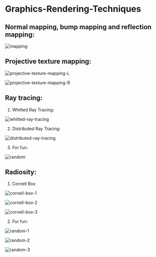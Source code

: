 # Graphics-Rendering-Techniques

## Normal mapping, bump mapping and reflection mapping:

![mapping](https://github.com/AnuKritiW/Graphics-Rendering-Techniques/blob/master/normal_bump_reflection_mapping/mapping.png)

## Projective texture mapping:

![projective-texture-mapping-L](https://github.com/AnuKritiW/Graphics-Rendering-Techniques/blob/master/projective_texture_mapping/projective-texture-L.png)

![projective-texture-mapping-R](https://github.com/AnuKritiW/Graphics-Rendering-Techniques/blob/master/projective_texture_mapping/projective-texture-R.png)

## Ray tracing:

1. Whitted Ray Tracing:

![whitted-ray-tracing](https://github.com/AnuKritiW/Graphics-Rendering-Techniques/blob/master/ray_tracing/Whitted_ray_tracing.gif)

2. Distributed Ray Tracing:

![distributed-ray-tracing](https://github.com/AnuKritiW/Graphics-Rendering-Techniques/blob/master/ray_tracing/Distributed_ray_tracing.gif)

3. For fun:

![random](https://github.com/AnuKritiW/Graphics-Rendering-Techniques/blob/master/ray_tracing/random.gif)

## Radiosity:

1. Cornell Box

![cornell-box-1](https://github.com/AnuKritiW/Graphics-Rendering-Techniques/blob/master/radiosity/cornell_box_1.png)

![cornell-box-2](https://github.com/AnuKritiW/Graphics-Rendering-Techniques/blob/master/radiosity/cornell_box_2.png)

![cornell-box-3](https://github.com/AnuKritiW/Graphics-Rendering-Techniques/blob/master/radiosity/cornell_box_3.png)

2. For fun:

![random-1](https://github.com/AnuKritiW/Graphics-Rendering-Techniques/blob/master/radiosity/new_model_1.png)

![random-2](https://github.com/AnuKritiW/Graphics-Rendering-Techniques/blob/master/radiosity/new_model_2.png)

![random-3](https://github.com/AnuKritiW/Graphics-Rendering-Techniques/blob/master/radiosity/new_model_3.png)


